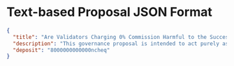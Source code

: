 # Text-based Proposal JSON Format

```json
{
  "title": "Are Validators Charging 0% Commission Harmful to the Success of the cheqd network?",
  "description": "This governance proposal is intended to act purely as a signalling proposal.",
  "deposit": "8000000000000ncheq"
}
```

